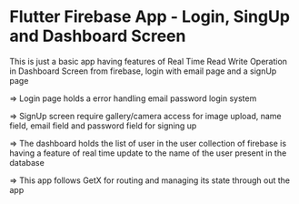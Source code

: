 # Flutter Firebase App - Login, SingUp and Dashboard Screen

  This is just a basic app having features of Real Time Read Write Operation in Dashboard Screen from firebase, login with email page and a signUp page

   => Login page holds a error handling email password login system

   => SignUp screen require gallery/camera access for image upload, name field, email field and password field for signing up

   => The dashboard holds the list of user in the user collection of firebase is having a feature of real time update to the name of the user present in the database

   => This app follows GetX for routing and managing its state through out the app
